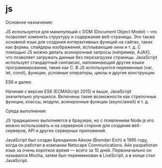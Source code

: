 # js
Основное назначение:

JS используется для манипуляций с DOM (Document Object Model) – что позволяет изменять структуру и содержание веб-страницы.
Это также основной язык для создания интерактивных функций на сайтах, таких как формы, слайдеры изображений, всплывающие окна и т. д.
С помощью JS можно делать асинхронные запросы (например, AJAX), что позволяет загружать данные без перезагрузки страницы.
JavaScript использует стандартный синтаксис, напоминающий другие языки программирования, такие как C.
В JS используются переменные (var, let, const), функции, условные операторы, циклы и другие конструкции.

ES6 и далее:

Начиная с версии ES6 (ECMAScript 2015) и выше, JavaScript значительно улучшился. Включены такие возможности как стрелочные функции, классы, модули, асинхронные функции (async/await) и т. д.

Среда выполнения:

JS традиционно выполняется в браузере, но с появлением Node.js его можно использовать и на серверной стороне для создания веб-серверов, API и других серверных приложений.

JavaScript был создан Бренданом Айхом (Brendan Eich) в 1995 году, когда он работал в компании Netscape Communications. Айх разработал язык за очень короткое время — всего за 10 дней. Первоначально он назывался Mocha, затем был переименован в LiveScript, а в конце стал JavaScript.
